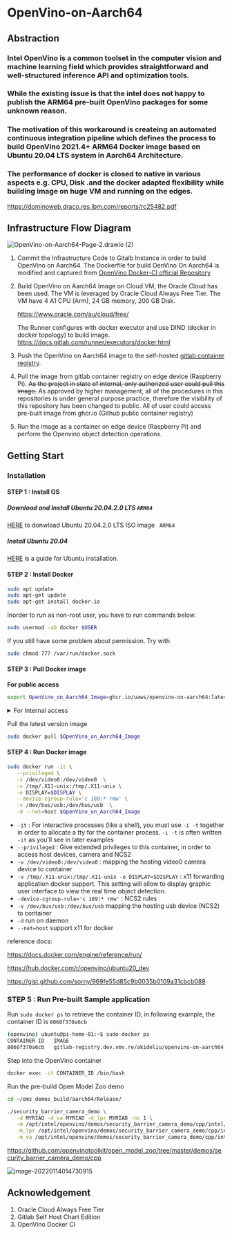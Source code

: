 # OpenVino-on-Aarch64

## Abstraction

### Intel OpenVino is a common toolset in the computer vision and machine learning field which provides straightforward and well-structured inference API and optimization tools.

### While the existing issue is that the intel does not happy to publish the ARM64 pre-built OpenVino packages for some unknown reason. 

### The motivation of this workaround is createing an automated continuous integration pipeline which defines the process to build OpenVino 2021.4+ ARM64 Docker image based on Ubuntu 20.04 LTS system in Aarch64 Architecture.

### The performance of docker is closed to native in various aspects e.g. CPU, Disk .and the docker adapted flexibility while building image on huge VM and running on the edges. 

https://dominoweb.draco.res.ibm.com/reports/rc25482.pdf

## Infrastructure Flow Diagram

![OpenVino-on-Aarch64-Page-2.drawio (2)](https://minio.llycloud.com/image/uPic/image-20220114pUqDFC.png)

1. Commit the Infrastructure Code to Gitalb Instance in order to build OpenVino on Aarch64.
   The Dockerfile for build OenVino On Aarch64 is modified and captured from [OpenVino Docker-CI official Repository](https://github.com/openvinotoolkit/docker_ci/tree/master/dockerfiles/ubuntu20/build_custom)

2. Build OpenVino on Aarch64 Image on Cloud VM, the Oracle Cloud has been used. The VM is leveraged by Oracle Cloud Always Free Tier.
   The VM have 4 A1 CPU (Arm), 24 GB memory, 200 GB Disk.
   
   https://www.oracle.com/au/cloud/free/

   The Runner configures with docker executor and use DIND (docker in docker topology) to build image.
   [https://docs.gitlab.com/runner/executors/docker.html ](https://docs.gitlab.com/runner/executors/docker.html)

3. Push the OpenVino on Aarch64 image to the self-hosted [gitlab container registry](https://docs.gitlab.com/ee/user/packages/container_registry/).

4. Pull the image from gitlab container registry on edge device (Raspberry Pi).
   ~~As the project in state of internal, only authorized user could pull this image.~~
   As approved by higher management, all of the procedures in this repositories is under general purpose practice, therefore the visibility of this repository has been changed to public. All of user could access pre-built image from ghcr.io (Github public container registry)
   
5. Run the image as a container on edge device (Raspberry Pi) and perform the Openvino object detection operations.

## Getting Start

### Installation

#### STEP 1 : Install OS

##### Download and Install Ubuntu 20.04.2.0 LTS `ARM64`

[HERE](https://cdimage.ubuntu.com/releases/20.04/release/ubuntu-20.04.3-live-server-arm64.iso) to donwload Ubuntu 20.04.2.0 LTS ISO image ` ARM64`

##### Install Ubuntu 20.04

[HERE](https://phoenixnap.com/kb/install-ubuntu-20-04) is a guide for Ubuntu installation.

#### STEP 2 : Install Docker


```sh
sudo apt update
sudo apt-get update
sudo apt-get install docker.io
```

Inorder to run as non-root user, you have to run commands below.

```sh
sudo usermod -aG docker $USER
```

If you still have some problem about permission. Try with

```sh
sudo chmod 777 /var/run/docker.sock
```

#### STEP 3 : Pull Docker image

**For public access**

```sh
export OpenVino_on_Aarch64_Image=ghcr.io/uaws/openvino-on-aarch64:latest
```

<details>
<summary>For Internal access</summary>

```sh
export OpenVino_on_Aarch64_Image=gitlab-registry.dev.vmv.re/akideliu/openvino-on-aarch64:latest
```

You need to make sure you have the access to the self-hosted gitlab container registry. Then Login to the registry.

https://gitlab.dev.vmv.re/AkideLiu/openvino-on-aarch64/container_registry

```sh
sudo docker login gitlab-registry.dev.vmv.re
```

</details>

Pull the latest version image

```sh
sudo docker pull $OpenVino_on_Aarch64_Image
```

#### STEP 4 : Run Docker image

```sh
sudo docker run -it \
   --privileged \
   -v /dev/video0:/dev/video0  \
   -v /tmp/.X11-unix:/tmp/.X11-unix \
   -e DISPLAY=$DISPLAY \
   --device-cgroup-rule='c 189:* rmw' \
   -v /dev/bus/usb:/dev/bus/usb  \
   -d --net=host $OpenVino_on_Aarch64_Image
```

- `-it` : For interactive processes (like a shell), you must use `-i -t` together in order to allocate a tty for the container process. `-i -t` is often written `-it` as you’ll see in later examples
- `--privileged` :  Give extended privileges to this container, in order to access host devices, camera and NCS2
- `-v /dev/video0:/dev/video0` : mapping the hosting video0 camera device to container
- `-v /tmp/.X11-unix:/tmp/.X11-unix -e DISPLAY=$DISPLAY` : x11 forwarding application docker support. This setting will allow to display graphic user interface to view the real time object detection.
- `-device-cgroup-rule='c 189:* rmw'` : NCS2 rules
- `-v /dev/bus/usb:/dev/bus/usb` mapping the hosting usb device (NCS2) to container
- `-d` run on daemon
- `--net=host` support x11 for docker

reference docs:

https://docs.docker.com/engine/reference/run/

https://hub.docker.com/r/openvino/ubuntu20_dev

https://gist.github.com/sorny/969fe55d85c9b0035b0109a31cbcb088

### STEP 5 : Run Pre-built Sample application 

Run `sudo docker ps` to retrieve the container ID, in following example, the container ID is `8060f370a6cb`

```sh
(openvino) ubuntu@pi-home-01:~$ sudo docker ps
CONTAINER ID   IMAGE                                                     COMMAND        CREATED       STATUS       PORTS                                                                                          NAMES
8060f370a6cb   gitlab-registry.dev.vmv.re/akideliu/openvino-on-aarch64   "/bin/bash"    6 hours ago   Up 6 hours                                                                                                    crazy_satoshi
```

Step into the OpenVino container

```sh
docker exec -it CONTAINER_ID /bin/bash
```

Run the pre-build Open Model Zoo demo

```sh
cd ~/omz_demos_build/aarch64/Release/

./security_barrier_camera_demo \
   -d MYRIAD -d_va MYRIAD -d_lpr MYRIAD -nc 1 \
   -m /opt/intel/openvino/demos/security_barrier_camera_demo/cpp/intel/vehicle-license-plate-detection-barrier-0106/FP16/vehicle-license-plate-detection-barrier-0106.xml \
   -m_lpr /opt/intel/openvino/demos/security_barrier_camera_demo/cpp/intel/license-plate-recognition-barrier-0001/FP16/license-plate-recognition-barrier-0001.xml  \
   -m_va /opt/intel/openvino/demos/security_barrier_camera_demo/cpp/intel/vehicle-attributes-recognition-barrier-0039/FP16/vehicle-attributes-recognition-barrier-0039.xml

```

https://github.com/openvinotoolkit/open_model_zoo/tree/master/demos/security_barrier_camera_demo/cpp



![image-20220114014730915](https://minio.llycloud.com/image/uPic/image-2022011477ir89.png)

## Acknowledgement

1. Oracle Cloud Always Free Tier
2. Gitlab Self Host Chart Edition
3. OpenVino Docker CI
